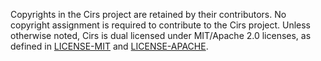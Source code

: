 Copyrights in the Cirs project are retained by their contributors. No
copyright assignment is required to contribute to the Cirs project. Unless
otherwise noted, Cirs is dual licensed under MIT/Apache 2.0 licenses, as
defined in [LICENSE-MIT](LICENSE-MIT) and [LICENSE-APACHE](LICENSE-APACHE).
